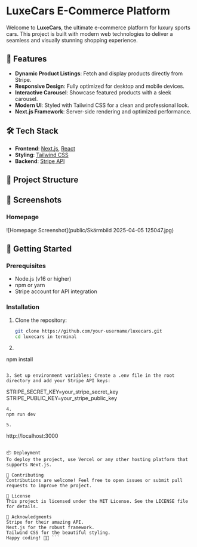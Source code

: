 # LuxeCars E-Commerce Platform

Welcome to **LuxeCars**, the ultimate e-commerce platform for luxury sports cars. This project is built with modern web technologies to deliver a seamless and visually stunning shopping experience.

## 🚀 Features

- **Dynamic Product Listings**: Fetch and display products directly from Stripe.
- **Responsive Design**: Fully optimized for desktop and mobile devices.
- **Interactive Carousel**: Showcase featured products with a sleek carousel.
- **Modern UI**: Styled with Tailwind CSS for a clean and professional look.
- **Next.js Framework**: Server-side rendering and optimized performance.

## 🛠️ Tech Stack

- **Frontend**: [Next.js](https://nextjs.org/), [React](https://reactjs.org/)
- **Styling**: [Tailwind CSS](https://tailwindcss.com/)
- **Backend**: [Stripe API](https://stripe.com/docs/api)

## 📂 Project Structure

## 📸 Screenshots

### Homepage

![Homepage Screenshot](public/Skärmbild 2025-04-05 125047.jpg)


## 🛒 Getting Started

### Prerequisites

- Node.js (v16 or higher)
- npm or yarn
- Stripe account for API integration

### Installation

1. Clone the repository:
   ```bash
   git clone https://github.com/your-username/luxecars.git
   cd luxecars in terminal
   ```
 2.  
   npm install
   ```

  3. Set up environment variables: Create a .env file in the root directory and add your Stripe API keys:
  ```
  STRIPE_SECRET_KEY=your_stripe_secret_key
  STRIPE_PUBLIC_KEY=your_stripe_public_key
  ```
 4.
  npm run dev

 5.
  ```
  http://localhost:3000
  ```

📦 Deployment
To deploy the project, use Vercel or any other hosting platform that supports Next.js.

🤝 Contributing
Contributions are welcome! Feel free to open issues or submit pull requests to improve the project.

📄 License
This project is licensed under the MIT License. See the LICENSE file for details.

🌟 Acknowledgments
Stripe for their amazing API.
Next.js for the robust framework.
Tailwind CSS for the beautiful styling.
Happy coding! 🚗💨 ```